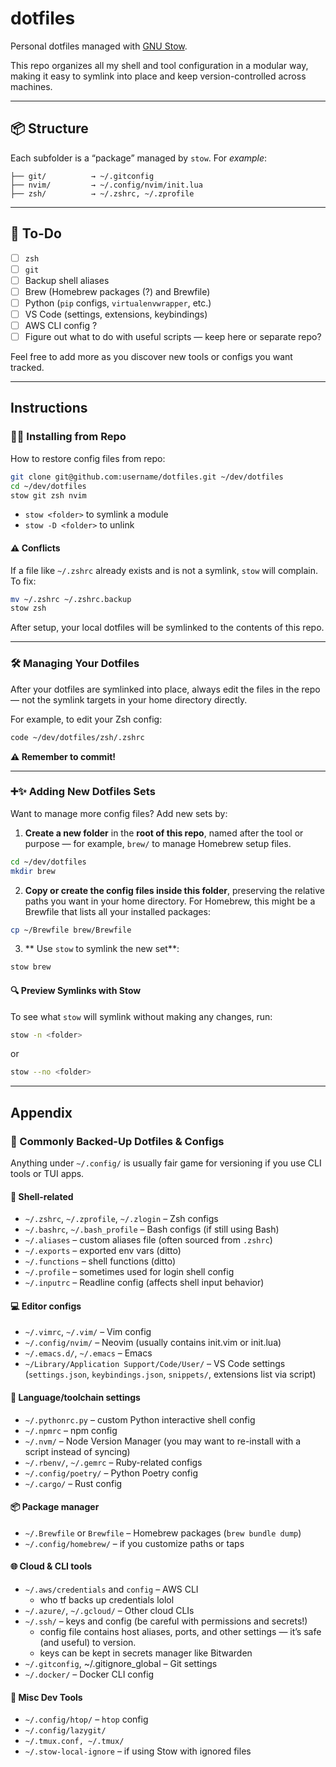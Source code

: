 # dotfiles

Personal dotfiles managed with [GNU Stow](https://www.gnu.org/software/stow/).

This repo organizes all my shell and tool configuration in a modular way, making it easy to symlink into place and keep version-controlled across machines.

---

## 📦 Structure

Each subfolder is a “package” managed by `stow`.
For *example*:

```
├── git/          → ~/.gitconfig
├── nvim/         → ~/.config/nvim/init.lua
├── zsh/          → ~/.zshrc, ~/.zprofile
```

---


## 📝 To-Do

- [ ] `zsh`
- [ ] `git`
- [ ] Backup shell aliases 
- [ ] Brew (Homebrew packages (?) and Brewfile)  
- [ ] Python (`pip` configs, `virtualenvwrapper`, etc.)  
- [ ] VS Code (settings, extensions, keybindings)  
- [ ] AWS CLI config ?
- [ ] Figure out what to do with useful scripts — keep here or separate repo?

Feel free to add more as you discover new tools or configs you want tracked.

---

## Instructions

### 🚀🔗 Installing from Repo

How to restore config files from repo:

```zsh
git clone git@github.com:username/dotfiles.git ~/dev/dotfiles
cd ~/dev/dotfiles
stow git zsh nvim
```

* `stow <folder>` to symlink a module
* `stow -D <folder>` to unlink

#### ⚠️ Conflicts

If a file like `~/.zshrc` already exists and is not a symlink, `stow` will complain.
To fix:

```zsh
mv ~/.zshrc ~/.zshrc.backup
stow zsh
```

After setup, your local dotfiles will be symlinked to the contents of this repo.

---

### 🛠️ Managing Your Dotfiles

After your dotfiles are symlinked into place, always edit the files in the repo — not the symlink targets in your home directory directly.

For example, to edit your Zsh config:

```zsh
code ~/dev/dotfiles/zsh/.zshrc
```

**⚠️ Remember to commit!**

---

### ➕✨ Adding New Dotfiles Sets


Want to manage more config files? Add new sets by:

1. **Create a new folder** in the **root of this repo**, named after the tool or purpose — for example, `brew/` to manage Homebrew setup files.

```zsh
cd ~/dev/dotfiles
mkdir brew
```

2.	**Copy or create the config files inside this folder**, preserving the relative paths you want in your home directory. For Homebrew, this might be a Brewfile that lists all your installed packages:

```zsh
cp ~/Brewfile brew/Brewfile
```

3. ** Use `stow` to symlink the new set**:

```zsh
stow brew
```

#### 🔍 Preview Symlinks with Stow

To see what `stow` will symlink without making any changes, run:

```bash
stow -n <folder>
```

or

```bash
stow --no <folder>
```

---
## Appendix

### 💾 Commonly Backed-Up Dotfiles & Configs
Anything under `~/.config/` is usually fair game for versioning if you use CLI tools or TUI apps.

#### 🐚 Shell-related
* `~/.zshrc`, `~/.zprofile`, `~/.zlogin` – Zsh configs
* `~/.bashrc`, `~/.bash_profile` – Bash configs (if still using Bash)
* `~/.aliases` – custom aliases file (often sourced from `.zshrc`)
* `~/.exports` – exported env vars (ditto)
* `~/.functions` – shell functions (ditto)
* `~/.profile` – sometimes used for login shell config
* `~/.inputrc` – Readline config (affects shell input behavior)

#### 💻 Editor configs
* `~/.vimrc`, `~/.vim/` – Vim config
* `~/.config/nvim/` – Neovim (usually contains init.vim or init.lua)
* `~/.emacs.d/`, `~/.emacs` – Emacs
* `~/Library/Application Support/Code/User/` – VS Code settings (`settings.json`, `keybindings.json`, `snippets/`, extensions list via script)

#### 🧪 Language/toolchain settings
* `~/.pythonrc.py` – custom Python interactive shell config
* `~/.npmrc` – npm config
* `~/.nvm/` – Node Version Manager (you may want to re-install with a script instead of syncing)
* `~/.rbenv/`, `~/.gemrc` – Ruby-related configs
* `~/.config/poetry/` – Python Poetry config
* `~/.cargo/` – Rust config

#### 📦 Package manager
* `~/.Brewfile` or `Brewfile` – Homebrew packages (`brew bundle dump`)
* `~/.config/homebrew/` – if you customize paths or taps

#### 🌐 Cloud & CLI tools
* `~/.aws/credentials` and `config` – AWS CLI
    * who tf backs up credentials lolol
* `~/.azure/`, `~/.gcloud/` – Other cloud CLIs
* `~/.ssh/` – keys and config (be careful with permissions and secrets!)
    * config file contains host aliases, ports, and other settings — it’s safe (and useful) to version.
    * keys can be kept in secrets manager like Bitwarden
* `~/.gitconfig`, ~/.gitignore_global – Git settings
* `~/.docker/` – Docker CLI config

#### 🧰 Misc Dev Tools
* `~/.config/htop/` – `htop` config
* `~/.config/lazygit/`
* `~/.tmux.conf, ~/.tmux/`
* `~/.stow-local-ignore` – if using Stow with ignored files
